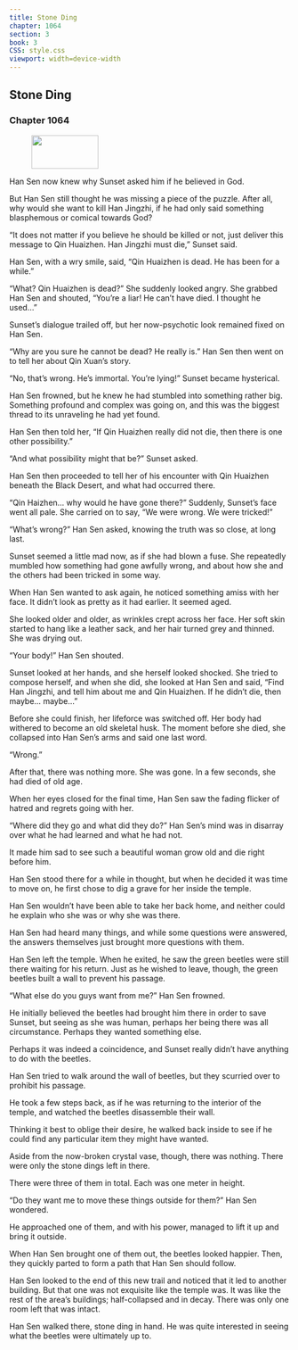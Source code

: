 ```yaml
---
title: Stone Ding
chapter: 1064
section: 3
book: 3
CSS: style.css
viewport: width=device-width
---
```


## Stone Ding

### Chapter 1064

<figure>
	<img src="../Images/gem.gif" alt="" id="gem" width="120" height="60" />
</figure>

Han Sen now knew why Sunset asked him if he believed in God.

But Han Sen still thought he was missing a piece of the puzzle. After all, why would she want to kill Han Jingzhi, if he had only said something blasphemous or comical towards God?

“It does not matter if you believe he should be killed or not, just deliver this message to Qin Huaizhen. Han Jingzhi must die,” Sunset said.

Han Sen, with a wry smile, said, “Qin Huaizhen is dead. He has been for a while.”

“What? Qin Huaizhen is dead?” She suddenly looked angry. She grabbed Han Sen and shouted, “You’re a liar! He can’t have died. I thought he used…”

Sunset’s dialogue trailed off, but her now-psychotic look remained fixed on Han Sen.

“Why are you sure he cannot be dead? He really is.” Han Sen then went on to tell her about Qin Xuan’s story.

“No, that’s wrong. He’s immortal. You’re lying!” Sunset became hysterical.

Han Sen frowned, but he knew he had stumbled into something rather big. Something profound and complex was going on, and this was the biggest thread to its unraveling he had yet found.

Han Sen then told her, “If Qin Huaizhen really did not die, then there is one other possibility.”

“And what possibility might that be?” Sunset asked.

Han Sen then proceeded to tell her of his encounter with Qin Huaizhen beneath the Black Desert, and what had occurred there.

“Qin Haizhen… why would he have gone there?” Suddenly, Sunset’s face went all pale. She carried on to say, “We were wrong. We were tricked!”

“What’s wrong?” Han Sen asked, knowing the truth was so close, at long last.

Sunset seemed a little mad now, as if she had blown a fuse. She repeatedly mumbled how something had gone awfully wrong, and about how she and the others had been tricked in some way.

When Han Sen wanted to ask again, he noticed something amiss with her face. It didn’t look as pretty as it had earlier. It seemed aged.

She looked older and older, as wrinkles crept across her face. Her soft skin started to hang like a leather sack, and her hair turned grey and thinned. She was drying out.

“Your body!” Han Sen shouted.

Sunset looked at her hands, and she herself looked shocked. She tried to compose herself, and when she did, she looked at Han Sen and said, “Find Han Jingzhi, and tell him about me and Qin Huaizhen. If he didn’t die, then maybe… maybe…”

Before she could finish, her lifeforce was switched off. Her body had withered to become an old skeletal husk. The moment before she died, she collapsed into Han Sen’s arms and said one last word.

“Wrong.”

After that, there was nothing more. She was gone. In a few seconds, she had died of old age.

When her eyes closed for the final time, Han Sen saw the fading flicker of hatred and regrets going with her.

“Where did they go and what did they do?” Han Sen’s mind was in disarray over what he had learned and what he had not.

It made him sad to see such a beautiful woman grow old and die right before him.

Han Sen stood there for a while in thought, but when he decided it was time to move on, he first chose to dig a grave for her inside the temple.

Han Sen wouldn’t have been able to take her back home, and neither could he explain who she was or why she was there.

Han Sen had heard many things, and while some questions were answered, the answers themselves just brought more questions with them.

Han Sen left the temple. When he exited, he saw the green beetles were still there waiting for his return. Just as he wished to leave, though, the green beetles built a wall to prevent his passage.

“What else do you guys want from me?” Han Sen frowned.

He initially believed the beetles had brought him there in order to save Sunset, but seeing as she was human, perhaps her being there was all circumstance. Perhaps they wanted something else.

Perhaps it was indeed a coincidence, and Sunset really didn’t have anything to do with the beetles.

Han Sen tried to walk around the wall of beetles, but they scurried over to prohibit his passage.

He took a few steps back, as if he was returning to the interior of the temple, and watched the beetles disassemble their wall.

Thinking it best to oblige their desire, he walked back inside to see if he could find any particular item they might have wanted.

Aside from the now-broken crystal vase, though, there was nothing. There were only the stone dings left in there.

There were three of them in total. Each was one meter in height.

“Do they want me to move these things outside for them?” Han Sen wondered.

He approached one of them, and with his power, managed to lift it up and bring it outside.

When Han Sen brought one of them out, the beetles looked happier. Then, they quickly parted to form a path that Han Sen should follow.

Han Sen looked to the end of this new trail and noticed that it led to another building. But that one was not exquisite like the temple was. It was like the rest of the area’s buildings; half-collapsed and in decay. There was only one room left that was intact.

Han Sen walked there, stone ding in hand. He was quite interested in seeing what the beetles were ultimately up to.